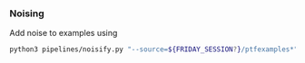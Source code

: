 ### Noising

Add noise to examples using

```bash
python3 pipelines/noisify.py "--source=${FRIDAY_SESSION?}/ptfexamples*"
```
